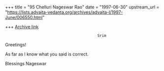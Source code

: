 +++
title = "95 Chelluri Nageswar Rao"
date = "1997-06-30"
upstream_url = "https://lists.advaita-vedanta.org/archives/advaita-l/1997-June/006550.html"

+++
[Archive link](https://lists.advaita-vedanta.org/archives/advaita-l/1997-June/006550.html)

                                              Srim
Greetings!

As far as I know what you said is correct.


Blessings                             Nageswar

